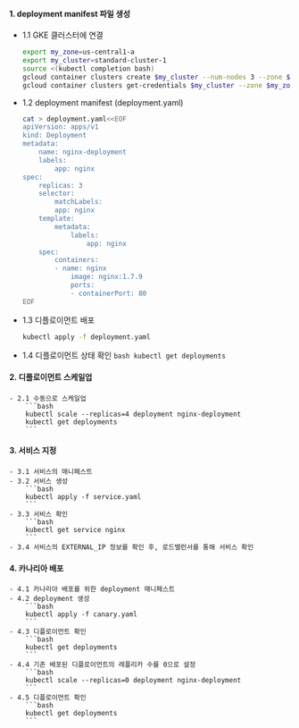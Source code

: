 #### 1. deployment manifest 파일 생성
  - 1.1 GKE 클러스터에 연결
    ```bash
    export my_zone=us-central1-a
    export my_cluster=standard-cluster-1
    source <(kubectl completion bash)
    gcloud container clusters create $my_cluster --num-nodes 3 --zone $my_zone --enable-ip-alias
    gcloud container clusters get-credentials $my_cluster --zone $my_zone
    ```
  - 1.2 deployment manifest (deployment.yaml)
    ```bash
    cat > deployment.yaml<<EOF
    apiVersion: apps/v1
    kind: Deployment
    metadata:
        name: nginx-deployment
        labels:
            app: nginx
    spec:
        replicas: 3
        selector:
            matchLabels:
            app: nginx
        template:
            metadata:
                labels:
                    app: nginx
        spec:
            containers:
            - name: nginx
                image: nginx:1.7.9
                ports:
                - containerPort: 80
    EOF
    ```
  - 1.3 디플로이먼트 배포
    ```bash
    kubectl apply -f deployment.yaml
    ```
  - 1.4 디플로이먼트 상태 확인
        ```bash
        kubectl get deployments
        ```
#### 2. 디플로이먼트 스케일업
    - 2.1 수동으로 스케일업
        ```bash
        kubectl scale --replicas=4 deployment nginx-deployment
        kubectl get deployments
        ```
#### 3. 서비스 지정
    - 3.1 서비스의 매니페스트
    - 3.2 서비스 생성
        ```bash
        kubectl apply -f service.yaml
        ```
    - 3.3 서비스 확인
        ```bash
        kubectl get service nginx
        ```
    - 3.4 서비스의 EXTERNAL_IP 정보를 확인 후, 로드밸런서를 통해 서비스 확인
#### 4. 카나리아 배포
    - 4.1 카나리아 배포를 위한 deployment 매니페스트
    - 4.2 deployment 생성
        ```bash
        kubectl apply -f canary.yaml
        ```
    - 4.3 디플로이먼트 확인
        ```bash
        kubectl get deployments
        ```
    - 4.4 기존 배포된 디플로이먼트의 레플리카 수를 0으로 설정
        ```bash
        kubectl scale --replicas=0 deployment nginx-deployment
        ```
    - 4.5 디플로이먼트 확인
        ```bash
        kubectl get deployments
        ```

